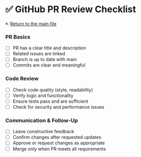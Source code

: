 # ✅ GitHub PR Review Checklist

↖️ [Return to the main file](../README.md)

### PR Basics
- [ ] PR has a clear title and description
- [ ] Related issues are linked
- [ ] Branch is up to date with main
- [ ] Commits are clear and meaningful

### Code Review
- [ ] Check code quality (style, readability)
- [ ] Verify logic and functionality
- [ ] Ensure tests pass and are sufficient
- [ ] Check for security and performance issues

### Communication & Follow-Up
- [ ] Leave constructive feedback
- [ ] Confirm changes after requested updates
- [ ] Approve or request changes as appropriate
- [ ] Merge only when PR meets all requirements